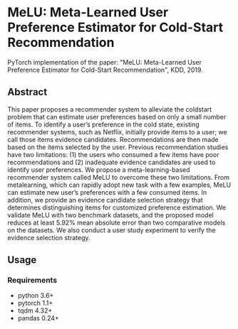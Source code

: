 # MeLU: Meta-Learned User Preference Estimator for Cold-Start Recommendation

PyTorch implementation of the paper: "MeLU: Meta-Learned User Preference Estimator for Cold-Start Recommendation", KDD, 2019.

## Abstract
This paper proposes a recommender system to alleviate the coldstart problem that can estimate user preferences based on only a small number of items. To identify a user’s preference in the cold state, existing recommender systems, such as Netflix, initially provide items to a user; we call those items evidence candidates. Recommendations are then made based on the items selected by the user. Previous recommendation studies have two limitations: (1) the users who consumed a few items have poor recommendations and (2) inadequate evidence candidates are used to identify user preferences. We propose a meta-learning-based recommender system called MeLU to overcome these two limitations. From metalearning, which can rapidly adopt new task with a few examples, MeLU can estimate new user’s preferences with a few consumed items. In addition, we provide an evidence candidate selection strategy that determines distinguishing items for customized preference estimation. We validate MeLU with two benchmark datasets, and the proposed model reduces at least 5.92% mean absolute error than two comparative models on the datasets. We also conduct a user study experiment to verify the evidence selection strategy.

## Usage
### Requirements
- python 3.6+
- pytorch 1.1+
- tqdm 4.32+
- pandas 0.24+
